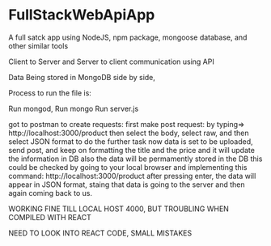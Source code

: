 # FullStackWebApiApp
A full satck app using NodeJS, npm package, mongoose database, and other similar tools


Client to Server and Server to client communication using API

Data Being stored in MongoDB side by side,


Process to run the file is:

Run mongod,
Run mongo
Run server.js

got to postman to create requests:
    first make post request: by typing=> http://localhost:3000/product
    then select the body, select raw, and then select JSON format to do the further task
    now data is  set to be uploaded,
    send post, and keep on formatting the title and the price and it will update the information in DB
    also the data will be permamently stored in the DB
    this could be checked by going to your local browser and implementing this command: http://localhost:3000/product
    after pressing enter, the data will appear in JSON format, staing that data is going to the server and then again coming back to us.


WORKING FINE TILL LOCAL HOST 4000, BUT TROUBLING WHEN COMPILED WITH REACT

NEED TO LOOK INTO REACT CODE, SMALL MISTAKES
